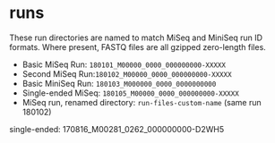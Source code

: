 # runs

These run directories are named to match MiSeq and MiniSeq run ID formats.
Where present, FASTQ files are all gzipped zero-length files.

 * Basic MiSeq Run: `180101_M00000_0000_000000000-XXXXX`
 * Second MiSeq Run:`180102_M00000_0000_000000000-XXXXX`
 * Basic MiniSeq Run: `180103_M000000_0000_0000000000`
 * Single-ended MiSeq: `180105_M00000_0000_000000000-XXXXX`
 * MiSeq run, renamed directory: `run-files-custom-name` (same run 180102)


single-ended: 170816_M00281_0262_000000000-D2WH5
